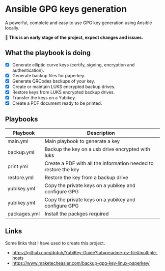 # Ansible GPG keys generation

A powerful, complete and easy to use GPG key generation using Ansible locally.

**🚧 This is an early stage of the project, expect changes and issues.**


## What the playbook is doing

- [x] Generate elliptic curve keys (certify, signing, encryption and authentication).
- [x] Generate backup files for paperkey.
- [x] Generate QRCodes backups of your key.
- [x] Create or maintain LUKS encrypted backup drives.
- [x] Restore keys from LUKS encrypted backup drives.
- [x] Transfer the keys on a Yubikey.
- [x] Create a PDF document ready to be printed.

## Playbooks

| Playbook     | Description                                                     |
|--------------|-----------------------------------------------------------------|
| main.yml     | Main playbook to generate a key                                 |
| backup.yml   | Backup the key on a usb drive encrypted with luks               |
| print.yml    | Create a PDF with all the information needed to restore the key |
| restore.yml  | Restore the key from a backup drive                             |
| yubikey.yml  | Copy the private keys on a yubikey and configure GPG            |
| yubikey.yml  | Copy the private keys on a yubikey and configure GPG            |
| packages.yml | Install the packges required                                    |

## Links

Some links that I have used to create this project.

- https://github.com/drduh/YubiKey-Guide?tab=readme-ov-file#multiple-hosts
- https://www.maketecheasier.com/backup-gpg-key-linux-paperkey/
